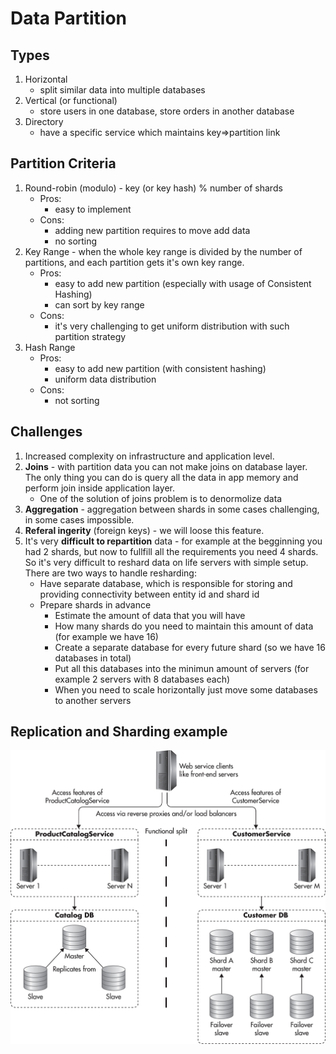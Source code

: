 # Data Partition

## Types
1. Horizontal
    * split similar data into multiple databases
1. Vertical (or functional)
    * store users in one database, store orders in another database
1. Directory
    * have a specific service which maintains key=>partition link

## Partition Criteria
1. Round-robin (modulo) - key (or key hash) % number of shards
    * Pros:
        * easy to implement
    * Cons:
        * adding new partition requires to move add data
        * no sorting
1. Key Range - when the whole key range is divided by the number of partitions, and each partition gets it's own key range.
    * Pros:
        * easy to add new partition (especially with usage of Consistent Hashing)
        * can sort by key range
    * Cons:
        * it's very challenging to get uniform distribution with such partition strategy
1. Hash Range
    * Pros:
        * easy to add new partition (with consistent hashing)
        * uniform data distribution
    * Cons:
        * not sorting

## Challenges
1. Increased complexity on infrastructure and application level.
1. **Joins** - with partition data you can not make joins on database layer. The only thing you can do is query all the data in app memory and perform join inside application layer.
    * One of the solution of joins problem is to denormolize data
1. **Aggregation** - aggregation between shards in some cases challenging, in some cases impossible.
1. **Referal ingerity** (foreign keys) - we will loose this feature.
1. It's very **difficult to repartition** data - for example at the begginning you had 2 shards, but now to fullfill all the requirements you need 4 shards. So it's very difficult to reshard data on life servers with simple setup. There are two ways to handle resharding:
    * Have separate database, which is responsible for storing and providing connectivity between entity id and shard id
    * Prepare shards in advance
        * Estimate the amount of data that you will have
        * How many shards do you need to maintain this amount of data (for example we have 16)
        * Create a separate database for every future shard (so we have 16 databases in total)
        * Put all this databases into the minimun amount of servers (for example 2 servers with 8 databases each)
        * When you need to scale horizontally just move some databases to another servers


## Replication and Sharding example
![Replication and Sharing](./img/replication-and-sharding.jpg)

